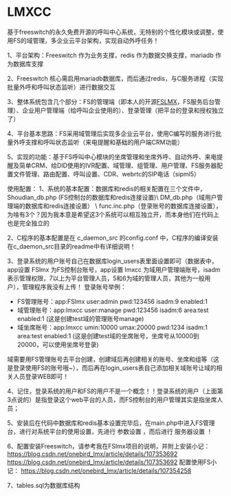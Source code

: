 # LMXCC
基于freeswitch的永久免费开源的呼叫中心系统，无特别的个性化模块或调整，使用FS的域管理，多企业云平台架构，实现自动外呼任务！

1、平台架构：Freeswitch 作为业务支撑，redis 作为数据交换支撑，mariadb 作为数据库支撑

2、Freeswitch 核心需启用mariadb数据库，而后通过redis，与C服务进程（实现批量外呼和呼叫状态监听）进行数据交互

3、整体系统包含几个部分：FS的管理端（即本人的开源[FSLMX](https://github.com/flymote/FSlmx)，FS服务后台管理）、企业用户管理端（给呼叫企业使用的）、登录管理（把平台的登录和授权独立了）

4、平台基本思路：FS采用域管理后实现多企业云平台，使用C编写的服务进行批量外呼支撑和呼叫状态监听（来电提醒和基础的用户端CRM功能）

5、实现的功能：基于FS呼叫中心模块的坐席管理和坐席外呼、自动外呼、来电提醒及简单CRM、给DID使用的IVR配置、域管理、组管理、用户管理、FS服务器配置文件管理、路由配置、呼叫设置、CDR、webrtc的SIP电话（sipml5）

使用配置：
1、系统的基本配置：数据库和redis的相关配置在三个文件中，Shoudian_db.php (FS控制台的数据库和redis连接设置)\ DM_db.php（域用户管理端的数据库和redis连接设置） \ func.inc.php（登录账号的数据库连接设置），为啥有3个？因为我本意是希望这3个系统可以相互独立开，而本身他们在代码上也是完全独立的

2、C程序的基本配置是在 c_daemon_src 的config.conf 中，C程序的编译安装在c_daemon_src目录的readme中有详细说明！

3、登录系统的用户账号自己在数据库login_users表里面设置即可（数据表中，app设置 FSlmx 为FS控制台账号，app设置 lmxcc 为域用户管理端账号，isadm表示管理权限，7以上为平台管理人员，5和6为域的管理人员，其他为一般用户），管理程序我没有上传！
登录账号举例：
* FS管理账号：app:FSlmx user:admin pwd:123456 isadm:9 enabled:1  
* 域管理账号：app:lmxcc user:manage pwd:123456 isadm:6 area:test enabled:1 (这是创建test域的管理账号manage)
* 域坐席账号：app:lmxcc umin:10000 umax:20000 pwd:1234 isadm:1 area:test enabled:1 (这是创建test域的坐席账号，坐席号从10000到20000，可以使用坐席号登录)

域需要用FS管理账号去平台创建，创建域后再创建相关的账号、坐席和组等（这是登录使用FS的账号哦~），而后再在login_users表自己添加相关域账号让域的相关人员登录WEB即可！

4、记住，登录系统的用户和FS的用户不是一个概念！！登录系统的用户（上面第3点说的）是指登录这个web平台的人员，而FS控制台的用户管理其实是指坐席人员；

5、安装后在代码中数据库和redis基本设置完毕后，在main.php中进入FS管理台，进行对系统平台的使用设置，先进行 参数设置 ，而后进行 服务器设置 ！

6、配置安装Freeswitch，请参考我在FSlmx项目的说明，并附上安装小记： https://blog.csdn.net/onebird_lmx/article/details/107353692 https://blog.csdn.net/onebird_lmx/article/details/107353692 配置使用FS小记： https://blog.csdn.net/onebird_lmx/article/details/107354258

7、tables.sql为数据库结构
